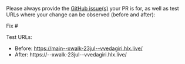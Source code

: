 Please always provide the [GitHub issue(s)](../issues) your PR is for, as well as test URLs where your change can be observed (before and after):

Fix #<gh-issue-id>

Test URLs:
- Before: https://main--xwalk-23jul--vvedagiri.hlx.live/
- After: https://<branch>--xwalk-23jul--vvedagiri.hlx.live/
